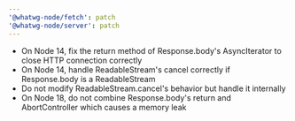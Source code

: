 ```yaml
---
'@whatwg-node/fetch': patch
'@whatwg-node/server': patch
---
```


- On Node 14, fix the return method of Response.body's AsyncIterator to close HTTP connection correctly
- On Node 14, handle ReadableStream's cancel correctly if Response.body is a ReadableStream
- Do not modify ReadableStream.cancel's behavior but handle it internally
- On Node 18, do not combine Response.body's return and AbortController which causes a memory leak
